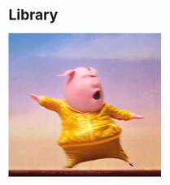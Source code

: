 # Library
![Alt Text](https://github.com/jeka1488/Library/blob/master/image_862608170658166153282.gif)

